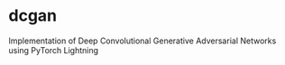# dcgan
Implementation of Deep Convolutional Generative Adversarial Networks using PyTorch Lightning
